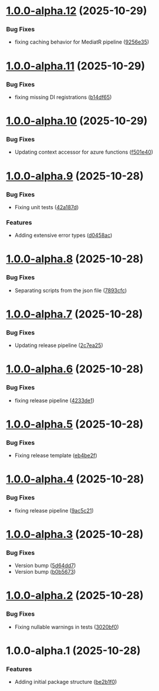 # [1.0.0-alpha.12](https://github.com/futeq/futeq-core-packages/compare/v1.0.0-alpha.11...v1.0.0-alpha.12) (2025-10-29)


### Bug Fixes

* fixing caching behavior for MediatR pipeline ([9256e35](https://github.com/futeq/futeq-core-packages/commit/9256e350b568b6779fa9b66d1faadf2f12364b46))

# [1.0.0-alpha.11](https://github.com/futeq/futeq-core-packages/compare/v1.0.0-alpha.10...v1.0.0-alpha.11) (2025-10-29)


### Bug Fixes

* fixing missing DI registrations ([b14df65](https://github.com/futeq/futeq-core-packages/commit/b14df6501e77c8af6e31324522fe019025687f25))

# [1.0.0-alpha.10](https://github.com/futeq/futeq-core-packages/compare/v1.0.0-alpha.9...v1.0.0-alpha.10) (2025-10-29)


### Bug Fixes

* Updating context accessor for azure functions ([f501e40](https://github.com/futeq/futeq-core-packages/commit/f501e4048937848bebf43042e4dffdc494648221))

# [1.0.0-alpha.9](https://github.com/futeq/futeq-core-packages/compare/v1.0.0-alpha.8...v1.0.0-alpha.9) (2025-10-28)


### Bug Fixes

* Fixing unit tests ([42a187d](https://github.com/futeq/futeq-core-packages/commit/42a187d2997dd76d04a67cbe7e2f3b8aa6344110))


### Features

* Adding extensive error types ([d0458ac](https://github.com/futeq/futeq-core-packages/commit/d0458acc3d14a0a86ecf856b0202ba7ad7b353ac))

# [1.0.0-alpha.8](https://github.com/futeq/futeq-core-packages/compare/v1.0.0-alpha.7...v1.0.0-alpha.8) (2025-10-28)


### Bug Fixes

* Separating scripts from the json file ([7893cfc](https://github.com/futeq/futeq-core-packages/commit/7893cfcc1e7b4de5add7aaebf0577672981de7d6))

# [1.0.0-alpha.7](https://github.com/futeq/futeq-core-packages/compare/v1.0.0-alpha.6...v1.0.0-alpha.7) (2025-10-28)


### Bug Fixes

* Updating release pipeline ([2c7ea25](https://github.com/futeq/futeq-core-packages/commit/2c7ea253cf792590e42b1241b1241168e7b812f1))

# [1.0.0-alpha.6](https://github.com/futeq/futeq-core-packages/compare/v1.0.0-alpha.5...v1.0.0-alpha.6) (2025-10-28)


### Bug Fixes

* fixing release pipeline ([4233de1](https://github.com/futeq/futeq-core-packages/commit/4233de1d516ec97c1e5ae77e6b9dc4a2ece0183a))

# [1.0.0-alpha.5](https://github.com/futeq/futeq-core-packages/compare/v1.0.0-alpha.4...v1.0.0-alpha.5) (2025-10-28)


### Bug Fixes

* Fixing release template ([eb4be2f](https://github.com/futeq/futeq-core-packages/commit/eb4be2f4610d0709bbacb4a3d33822244e87ca49))

# [1.0.0-alpha.4](https://github.com/futeq/futeq-core-packages/compare/v1.0.0-alpha.3...v1.0.0-alpha.4) (2025-10-28)


### Bug Fixes

* fixing release pipeline ([9ac5c21](https://github.com/futeq/futeq-core-packages/commit/9ac5c2139e885473aba0384b349dc93240180533))

# [1.0.0-alpha.3](https://github.com/futeq/futeq-core-packages/compare/v1.0.0-alpha.2...v1.0.0-alpha.3) (2025-10-28)


### Bug Fixes

* Version bump ([5d64dd7](https://github.com/futeq/futeq-core-packages/commit/5d64dd7ca33248d1975a78c657528d5e25ae42b5))
* Version bump ([b0b5673](https://github.com/futeq/futeq-core-packages/commit/b0b5673d7c0b9d51c65c130ab71eeb54393ebe28))

# [1.0.0-alpha.2](https://github.com/futeq/futeq-core-packages/compare/v1.0.0-alpha.1...v1.0.0-alpha.2) (2025-10-28)


### Bug Fixes

* Fixing nullable warnings in tests ([3020bf0](https://github.com/futeq/futeq-core-packages/commit/3020bf0ff7a5b8ecdc25d90dfe8cce91a816e4d7))

# 1.0.0-alpha.1 (2025-10-28)


### Features

* Adding initial package structure ([be2b1f0](https://github.com/futeq/futeq-core-packages/commit/be2b1f03f60063a260e98452d105d94b8e453bbd))
